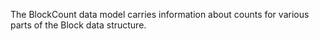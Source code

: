 <!-- markdownlint-disable MD033 MD036 MD041 -->
The BlockCount data model carries information about counts for various parts of the Block data structure.

